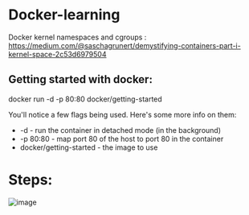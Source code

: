 # Docker-learning

Docker kernel namespaces and cgroups : https://medium.com/@saschagrunert/demystifying-containers-part-i-kernel-space-2c53d6979504

## Getting started with docker:
docker run -d -p 80:80 docker/getting-started

You'll notice a few flags being used. Here's some more info on them:

 -   -d - run the container in detached mode (in the background)
 -  -p 80:80 - map port 80 of the host to port 80 in the container
 -   docker/getting-started - the image to use

# Steps:
![image](https://user-images.githubusercontent.com/64524945/197361037-1ff55c49-d0f5-4265-9da1-fd042ba8f90a.png)
